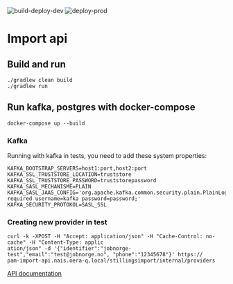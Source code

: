 ![build-deploy-dev](https://github.com/navikt/pam-import-api/workflows/build-deploy-dev/badge.svg)
![deploy-prod](https://github.com/navikt/pam-import-api/workflows/deploy-prod/badge.svg)

# Import api

## Build and run

```
./gradlew clean build
./gradlew run
```

## Run kafka, postgres with docker-compose
```
docker-compose up --build
```

### Kafka 
Running with kafka in tests, you need to add these system properties:
```
KAFKA_BOOTSTRAP_SERVERS=host1:port,host2:port
KAFKA_SSL_TRUSTSTORE_LOCATION=truststore
KAFKA_SSL_TRUSTSTORE_PASSWORD=truststorepassword
KAFKA_SASL_MECHANISME=PLAIN
KAFKA_SASL_JAAS_CONFIG='org.apache.kafka.common.security.plain.PlainLoginModule required username=kafka password=password;'
KAFKA_SECURITY_PROTOKOL=SASL_SSL
```

### Creating new provider in test

````
curl -k -XPOST -H "Accept: application/json" -H "Cache-Control: no-cache" -H "Content-Type: applic
ation/json" -d '{"identifier":"jobnorge-test","email":"test@jobnorge.no", "phone":"12345678"}' https://
pam-import-api.nais.oera-q.local/stillingsimport/internal/providers

````

[API documentation](https://navikt.github.io/pam-import-api/)

